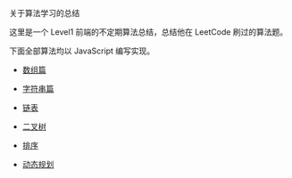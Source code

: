 关于算法学习的总结

这里是一个 Level1 前端的不定期算法总结，总结他在 LeetCode 刷过的算法题。

下面全部算法均以 JavaScript 编写实现。


- [数组篇](./md/array.md)

- [字符串篇](./md/string.md)

- [链表](./md/linkList.md)

- [二叉树](./md/tree.md)

- [排序](./md/sort.md)

- [动态规划](./md/dp.md)